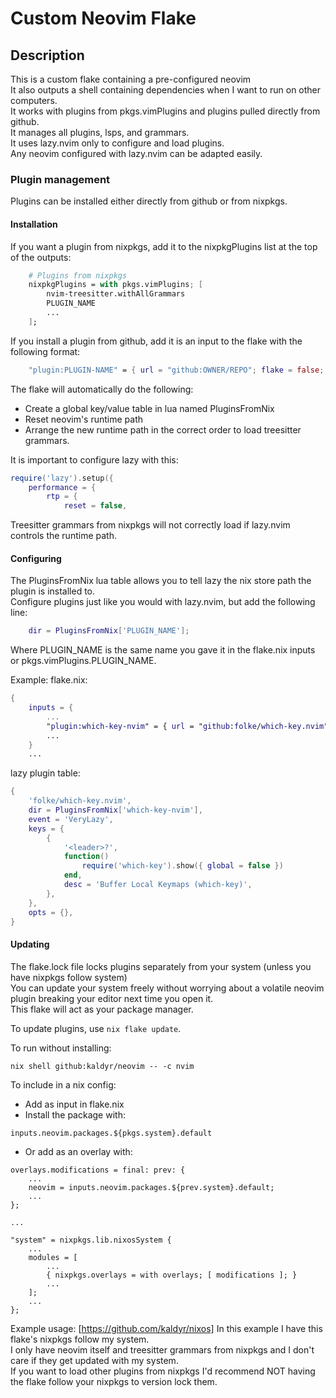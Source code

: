 # Custom Neovim Flake

## Description

This is a custom flake containing a pre-configured neovim  
It also outputs a shell containing dependencies when I want to run on other computers.  
It works with plugins from pkgs.vimPlugins and plugins pulled directly from github.  
It manages all plugins, lsps, and grammars.  
It uses lazy.nvim only to configure and load plugins.  
Any neovim configured with lazy.nvim can be adapted easily.  

### Plugin management

Plugins can be installed either directly from github or from nixpkgs.  

#### Installation
If you want a plugin from nixpkgs, add it to the nixpkgPlugins list at the top of the outputs:
```nix
	# Plugins from nixpkgs
	nixpkgPlugins = with pkgs.vimPlugins; [
		nvim-treesitter.withAllGrammars
		PLUGIN_NAME
		...
	];
```

If you install a plugin from github, add it is an input to the flake with the following format:
```nix
	"plugin:PLUGIN-NAME" = { url = "github:OWNER/REPO"; flake = false; };
```

The flake will automatically do the following:
- Create a global key/value table in lua named PluginsFromNix
- Reset neovim's runtime path
- Arrange the new runtime path in the correct order to load treesitter grammars.

It is important to configure lazy with this:
```lua
require('lazy').setup({
	performance = {
		rtp = {
			reset = false,
```
Treesitter grammars from nixpkgs will not correctly load if lazy.nvim controls the runtime path.

#### Configuring

The PluginsFromNix lua table allows you to tell lazy the nix store path the plugin is installed to.  
Configure plugins just like you would with lazy.nvim, but add the following line:
```lua
	dir = PluginsFromNix['PLUGIN_NAME'];
```
Where PLUGIN_NAME is the same name you gave it in the flake.nix inputs or pkgs.vimPlugins.PLUGIN_NAME.  

Example:
flake.nix:
```nix
{
	inputs = {
		...
        "plugin:which-key-nvim" = { url = "github:folke/which-key.nvim"; flake = false; };
		...
	}
	...
```
lazy plugin table:
```lua
{
	'folke/which-key.nvim',
	dir = PluginsFromNix['which-key-nvim'],
	event = 'VeryLazy',
	keys = {
		{
			'<leader>?',
			function()
				require('which-key').show({ global = false })
			end,
			desc = 'Buffer Local Keymaps (which-key)',
		},
	},
	opts = {},
}
```

#### Updating

The flake.lock file locks plugins separately from your system (unless you have nixpkgs follow system)  
You can update your system freely without worrying about a volatile neovim plugin breaking your editor next time you open it.  
This flake will act as your package manager.  

To update plugins, use ```nix flake update```.  

To run without installing:
```
nix shell github:kaldyr/neovim -- -c nvim
```
To include in a nix config:
- Add as input in flake.nix
- Install the package with:
```
inputs.neovim.packages.${pkgs.system}.default
```
- Or add as an overlay with:
```
overlays.modifications = final: prev: {
	...
	neovim = inputs.neovim.packages.${prev.system}.default;
	...
};

...

"system" = nixpkgs.lib.nixosSystem {
	...
	modules = [
		...
		{ nixpkgs.overlays = with overlays; [ modifications ]; }
		...
	];
	...
};
```

Example usage: [https://github.com/kaldyr/nixos]
In this example I have this flake's nixpkgs follow my system.  
I only have neovim itself and treesitter grammars from nixpkgs and I don't care if they get updated with my system.  
If you want to load other plugins from nixpkgs I'd recommend NOT having the flake follow your nixpkgs to version lock them.  
